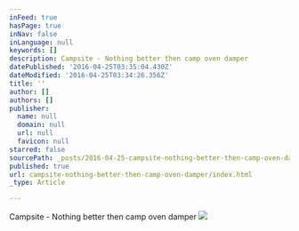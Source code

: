 ```yaml
---
inFeed: true
hasPage: true
inNav: false
inLanguage: null
keywords: []
description: Campsite - Nothing better then camp oven damper
datePublished: '2016-04-25T03:35:04.430Z'
dateModified: '2016-04-25T03:34:26.356Z'
title: ''
author: []
authors: []
publisher:
  name: null
  domain: null
  url: null
  favicon: null
starred: false
sourcePath: _posts/2016-04-25-campsite-nothing-better-then-camp-oven-damper.md
published: true
url: campsite-nothing-better-then-camp-oven-damper/index.html
_type: Article

---
```

Campsite - Nothing better then camp oven damper
![](https://the-grid-user-content.s3-us-west-2.amazonaws.com/c0b95ae8-ad5a-43b4-add6-fb15f8561a3c.jpg)